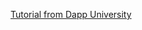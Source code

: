 [Tutorial from Dapp University](https://www.youtube.com/watch?v=99pYGpTWcXM&ab_channel=DappUniversity)